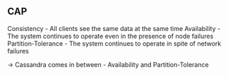 ## CAP

Consistency - All clients see the same data at the same time
Availability - The system continues to operate even in the presence of node failures
Partition-Tolerance - The system continues to operate in spite of network failures

-> Cassandra comes in between - Availability and Partition-Tolerance 

